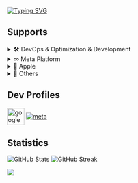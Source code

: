 [![Typing SVG](https://readme-typing-svg.demolab.com?font=Fira+Code&duration=2000&pause=1&random=false&width=435&lines=Emre+Mente%C5%9Fe;Full-Stack+Developer)](https://git.io/typing-svg)
## Supports
<details>
<summary>🛠️ DevOps & Optimization & Development</summary>
  - I can provide technical support to your software development process and assist in project planning. Additionally, I can offer software development approaches encompassing both technical and business aspects. For instance, payment systems, role and permission systems, authorization systems, etc.
</details>

<details>
<summary>∞ Meta Platform</summary>
 - I have worked extensively on the usage of Meta platform products for a long time. If you encounter obstacles in API integrations of Instagram, Facebook, WhatsApp, and other Meta products, I can provide remote support to your organization in both business and development stages. 
</details>

<details>
<summary> Apple</summary>
  - If you're stuck in the process of publishing & distributing an app for your institution, organization, or yourself on iOS or any Apple platform, I can provide remote support to help you through the process.
</details>

<details>
<summary>📱 Others</summary>
  - Not only Meta but also Twitter, LinkedIn, TikTok, YouTube, Telegram, Discord, and E-mail integrations have been part of my work. I can provide support for your organization's integration issues.
</details>

  
## Dev Profiles
[<img src='https://cdn.worldvectorlogo.com/logos/google-developers.svg' alt='google' align="center" height='40'>](https://g.dev/emrementese) [<img src='https://github.com/gilbarbara/logos/blob/main/logos/meta-icon.svg' alt='meta' align="center">](https://developers.facebook.com/community/profile/126443510508717)

## Statistics
![GitHub Stats](https://github-readme-stats.vercel.app/api?username=emrementese&count_private=true&show_icons=trueline_height=21&theme=gotham&hide_rank=true)
![GitHub Streak]( https://github-readme-streak-stats.herokuapp.com?user=emrementese&theme=github-dark&hide_border=true&date_format=j%20M%5B%20Y%5D&card_width=450)


![](http://github-profile-summary-cards.vercel.app/api/cards/profile-details?username=emrementese&theme=github_dark)

